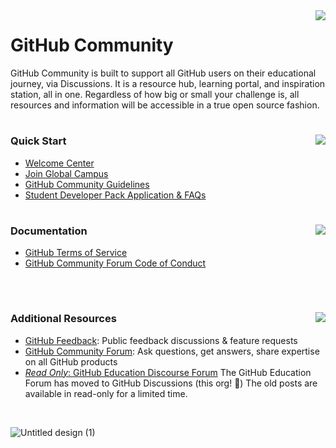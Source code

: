 
<img text align="right" src="https://user-images.githubusercontent.com/96917595/164252612-3df2990a-8665-4590-9913-4e3f1034bf04.png">

# GitHub Community
GitHub Community is built to support all GitHub users on their educational journey, via Discussions. It is a resource hub, learning portal, and inspiration station, all in one. Regardless of how big or small your challenge is, all resources and information will be accessible in a true open source fashion. 
# 
<img text align="right" src="https://user-images.githubusercontent.com/96917595/164254649-32895ab2-c3dd-4a2c-a243-12f867df18b9.png">

### Quick Start

* [Welcome Center](https://github.com/orgs/github-community/discussions)
* [Join Global Campus](https://education.github.com/benefits?type=student) 
* [GitHub Community Guidelines](https://docs.github.com/en/site-policy/github-terms/github-community-guidelines)
* [Student Developer Pack Application & FAQs](https://github.com/orgs/github-community/discussions/9)

# 
<img text align="right" src="https://user-images.githubusercontent.com/96917595/164256013-c1a34715-0575-4f44-b78b-98b178532bd6.png">

### Documentation

* [GitHub Terms of Service](https://docs.github.com/en/site-policy/github-terms/github-terms-of-service)
* [GitHub Community Forum Code of Conduct](https://docs.github.com/en/site-policy/github-terms/github-community-forum-code-of-conduct)
<br>

# 
<img text align="right" src="https://user-images.githubusercontent.com/96917595/164256691-5adbba10-3f41-46f4-9ad4-1389999dc190.png">

### Additional Resources

* [GitHub Feedback](https://github.com/github/feedback/discussions): Public feedback discussions & feature requests
* [GitHub Community Forum](https://github.community/): Ask questions, get answers, share expertise on all GitHub products
* [_Read Only_: GitHub Education Discourse Forum](https://education.github.community/) The GitHub Education Forum has moved to GitHub Discussions (this org! 🎉) The old posts are available in read-only for a limited time.
<br>

![Untitled design (1)](https://user-images.githubusercontent.com/96917595/164248471-d8b73dc0-ea07-486f-926f-636c1de37767.gif)
